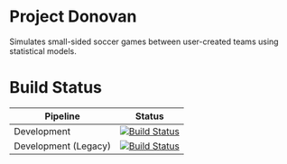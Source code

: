 # Project Donovan

Simulates small-sided soccer games between user-created teams using statistical models.

# Build Status

| Pipeline    | Status |
|-------------|--------|
| Development | [![Build Status](https://dev.azure.com/siliconesis/Donovan/_apis/build/status/Development?branchName=master)](https://dev.azure.com/siliconesis/Donovan/_build/latest?definitionId=4&branchName=master) |
| Development (Legacy) | [![Build Status](https://dev.azure.com/siliconesis/Donovan/_apis/build/status/Development-Legacy?branchName=master)](https://dev.azure.com/siliconesis/Donovan/_build/latest?definitionId=3&branchName=master) |
